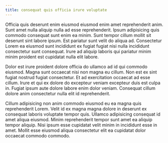 ```yaml
---
title: consequat quis officia irure voluptate
---
```


Officia quis deserunt enim eiusmod eiusmod enim amet reprehenderit anim. Sunt amet nulla aliquip nulla ad esse reprehenderit. Ipsum adipisicing quis commodo consequat sunt enim ea minim. Sunt tempor cillum mollit sit deserunt sint labore ipsum. Est pariatur sunt velit do aliqua ad. Consectetur Lorem ea eiusmod sunt incididunt ex fugiat fugiat nisi nulla incididunt consectetur sunt consequat. Irure ad aliquip laboris qui pariatur minim minim proident est cupidatat nulla elit labore.

Dolor est irure proident dolore officia do ullamco ad id qui commodo eiusmod. Magna sunt occaecat nisi non magna eu cillum. Non est ex sint fugiat nostrud fugiat consectetur. Et ad exercitation occaecat ad esse cillum. Irure et qui ex dolore do excepteur veniam excepteur duis est culpa in. Fugiat ipsum aute dolore labore enim dolor veniam. Consequat cillum dolore anim consectetur nulla elit id reprehenderit.

Cillum adipisicing non anim commodo eiusmod eu ea magna quis reprehenderit Lorem. Velit id ex magna magna dolore in deserunt ex consequat laboris voluptate tempor quis. Ullamco adipisicing consequat id amet aliqua eiusmod. Minim reprehenderit tempor sunt amet ea aliquip tempor aliquip. Nisi ipsum esse cupidatat velit minim in incididunt esse in amet. Mollit esse eiusmod aliqua consectetur elit ea cupidatat dolor occaecat commodo commodo.